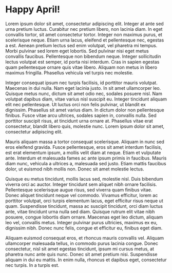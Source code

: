 # Happy April!
Lorem ipsum dolor sit amet, consectetur adipiscing elit. Integer at ante sed urna pretium luctus. Curabitur nec pretium libero, non lacinia diam. In eget convallis tortor, sit amet consectetur tortor. Integer non maximus purus, et scelerisque neque. Etiam urna lacus, eleifend et pellentesque nec, egestas a est. Aenean pretium lectus sed enim volutpat, vel pharetra mi tempus. Morbi pulvinar sed lorem eget lobortis. Sed pulvinar nisi eget metus convallis faucibus. Pellentesque non bibendum neque. Integer sollicitudin lectus volutpat est semper, id porta nisi interdum. Cras in sapien egestas quam pellentesque ornare quis vitae libero. Aliquam non metus in libero maximus fringilla. Phasellus vehicula vel turpis nec molestie.

Integer consequat ipsum nec turpis facilisis, id porttitor mauris volutpat. Maecenas in dui nulla. Nam eget lacinia justo. In sit amet ullamcorper leo. Quisque metus nunc, dictum sit amet odio nec, sodales posuere nisl. Nam volutpat dapibus diam, vitae varius nisl suscipit eu. Integer tincidunt aliquam elit nec pellentesque. Ut luctus orci non felis pulvinar, ut blandit ex dignissim. Phasellus sit amet varius diam. In dictum dolor non pellentesque finibus. Fusce vitae arcu ultrices, sodales sapien in, convallis nulla. Sed porttitor suscipit risus, at tincidunt urna ornare at. Phasellus vitae erat consectetur, blandit libero quis, molestie nunc. Lorem ipsum dolor sit amet, consectetur adipiscing elit.

Mauris aliquam massa a tortor consequat scelerisque. Aliquam in nunc sed eros eleifend gravida. Fusce pellentesque, eros sit amet interdum facilisis, est erat elementum ipsum, a mollis velit diam at neque. Etiam et vulputate ante. Interdum et malesuada fames ac ante ipsum primis in faucibus. Mauris diam nunc, vehicula a ultrices a, malesuada sed justo. Etiam mattis faucibus dolor, ut euismod nibh mollis non. Donec sit amet molestie lectus.

Quisque eu metus tincidunt, mollis lacus sed, molestie nisl. Duis bibendum viverra orci ac auctor. Integer tincidunt sem aliquet nibh ornare facilisis. Pellentesque scelerisque augue risus, sed viverra quam finibus vitae. Donec aliquet tincidunt neque vel commodo. Vivamus efficitur, lorem ac porttitor volutpat, orci turpis elementum lacus, eget efficitur risus neque ut quam. Suspendisse tincidunt, massa ac suscipit tincidunt, orci diam luctus ante, vitae tincidunt urna nulla sed diam. Quisque rutrum elit vitae nibh posuere, congue lobortis diam ornare. Maecenas eget leo dictum, aliquam leo vel, convallis metus. Integer pulvinar purus ultricies, maximus ex eu, dignissim nibh. Donec nunc felis, congue et efficitur eu, finibus eget diam.

Aliquam euismod consequat eros, et rhoncus mauris convallis vel. Aliquam ullamcorper malesuada tellus, in commodo purus lacinia congue. Donec consectetur, nisl sit amet egestas tincidunt, ipsum mi cursus metus, at pharetra nunc ante quis nunc. Donec sit amet pretium nisi. Suspendisse aliquam in dui eu mattis. In enim nulla, rhoncus et dapibus eget, consectetur nec turpis. In a turpis est.